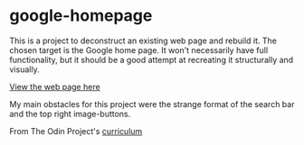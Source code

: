 # google-homepage
This is a project to deconstruct an existing web page and rebuild it. The chosen target is the Google home page. It won't necessarily have full functionality, but it should be a good attempt at recreating it structurally and visually.

[View the web page here](https://chrisdcoe.github.io/google-homepage/)

My main obstacles for this project were the strange format of the search bar and the top right image-buttons. 

From The Odin Project's [curriculum](http://www.theodinproject.com/courses/web-development-101/lessons/html-css)

